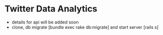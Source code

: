 Twitter Data Analytics
================================

* details for api will be added soon
* clone, db migrate [bundle exec rake db:migrate] and start server [rails s]
